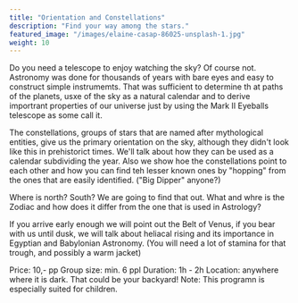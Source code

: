 ```yaml
---
title: "Orientation and Constellations"
description: "Find your way among the stars."
featured_image: "/images/elaine-casap-86025-unsplash-1.jpg"
weight: 10
---
```

Do you need a telescope to enjoy watching the sky? Of course not. Astronomy was done for thousands of years with bare eyes and easy to construct simple instrumemts.
That was sufficient to determine th at paths of the planets, usxe of the sky as a natural calendar and to derive importrant properties of our universe just by using the Mark II Eyeballs telescope as some call it.

The constellations, groups of stars that are named after mythological entities, give us the primary orientation on the sky, although they didn't look like this in prehistorict times.
We'll talk about how they can be used as a calendar subdividing the year. Also we show hoe the constellations point to each other and how you can find teh lesser known ones by "hopping" from the ones that are easily identified. ("Big Dipper" anyone?)
<!--more-->
Where is north? South? We are going to find that out.
What and whre is the Zodiac and how does it differ from the one that is used in Astrology?

If you arrive early enough we will point out the Belt of Venus, if you bear with us until dusk, we will talk about heliacal rising and its importance in Egyptian and Babylonian Astronomy. (You will need a lot of stamina for that trough, and possibly a warm jacket)

Price: 10,- pp
Group size: min. 6 ppl
Duration: 1h - 2h
Location: anywhere where it is dark. That could be your backyard!
Note: This programn is especially suited for children.
